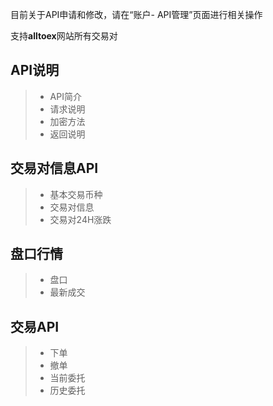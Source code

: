 目前关于API申请和修改，请在“账户- API管理”页面进行相关操作

支持**alltoex**网站所有交易对

**API说明**
---
> - API简介
> - 请求说明
> - 加密方法
> - 返回说明


**交易对信息API**
---
> - 基本交易币种
> - 交易对信息
> - 交易对24H涨跌

**盘口行情**
---
> - 盘口
> - 最新成交

**交易API**
---
> - 下单
> - 撤单
> - 当前委托
> - 历史委托
